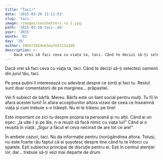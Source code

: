 ```yaml
---
title: "Taci!"
date: '2015-03-20 11:11:53'
slug: 'taci-'
image: /images/soulmatters.ro_1.jpg
path: '2015-03-20-taci-.md'
year: '2015'
month: '03'
day: '20'
author: 59b473454e63ea7e4713a3d0
description: >-
    Dacă vrei să faci ceva cu viața ta, taci. Când te decizi să-ți selectezi oamenii din jurul tău, taci.Pe prea puțini îi interesează cu adevărat despre ce simți și faci tu. Restul sunt doar comentatori
---
```

<div class="kg-card-markdown"><p>Dacă vrei să faci ceva cu viața ta, taci. Când te decizi să-ți selectezi oamenii din jurul tău, taci.</p>
<p>Pe prea puțini îi interesează cu adevărat despre ce simți și faci tu. Restul sunt doar comentatorii de pe marginea... prăpastiei.</p>
<p>Vei fi subiect de bârfă. Mereu. Bârfa este un liant social pentru mulți. Tu fii în afara acestei lumi! În afara accepțiunilor altora vizavi de ceea ce înseamnă viața și cum trebuie s-o trăiești. Nu ei te trăiesc pe tine!</p>
<p>Este important ce zici tu despre propria ta persoană și nu alții. Când ai un eșec: „Ia uite-l și pe ăla, n-a reușit să facă nimic cu viața lui!” Când ai o reușită în viață: „Sigur a făcut el ceva necinsit de are tot ce are!”</p>
<p>În ambele cazuri, taci. Nu da informație pentru (non)gândirea altora. Totuși, nu este foarte rău faptul că ei șușotesc despre tine când tu te întorci cu spatele. Ești subiectul principal de discuție pentru ei. Ești în centrul atenției lor, dar... trebuie să-ți vezi mai departe de drum.</p>
<p> </p>
</div>
    
